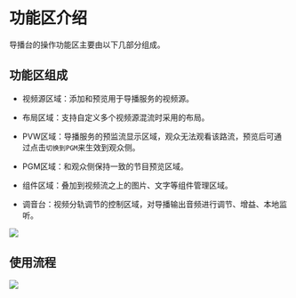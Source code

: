 # 功能区介绍

导播台的操作功能区主要由以下几部分组成。

## 功能区组成

-   视频源区域：添加和预览用于导播服务的视频源。

-   布局区域：支持自定义多个视频源混流时采用的布局。

-   PVW区域：导播服务的预监流显示区域，观众无法观看该路流，预览后可通过点击`切换到PGM`来生效到观众侧。

-   PGM区域：和观众侧保持一致的节目预览区域。

-   组件区域：叠加到视频流之上的图片、文字等组件管理区域。

-   调音台：视频分轨调节的控制区域，对导播输出音频进行调节、增益、本地监听。


![](https://static-aliyun-doc.oss-cn-hangzhou.aliyuncs.com/assets/img/zh-CN/9282710061/p21487.png)

## 使用流程

![](https://static-aliyun-doc.oss-cn-hangzhou.aliyuncs.com/assets/img/zh-CN/7805233951/p21486.png)

